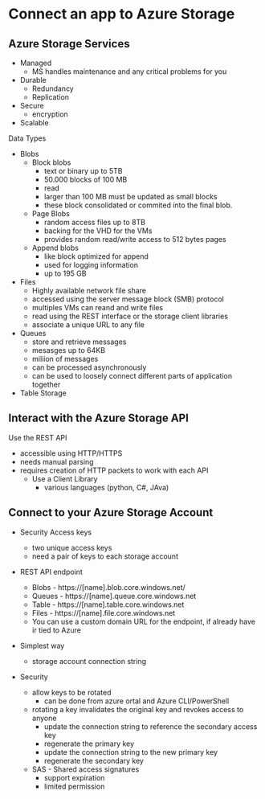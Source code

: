 # Connect an app to Azure Storage

## Azure Storage Services
- Managed
    - MS handles maintenance and any critical problems for you
- Durable
    - Redundancy
    - Replication
- Secure
    - encryption
- Scalable

Data Types
- Blobs
    - Block blobs
        - text or binary up to 5TB
        - 50.000 blocks of 100 MB
        - read
        - larger than 100 MB must be updated as small blocks
        - these block consolidated or commited into the final blob.
    - Page Blobs
        - random access files up to 8TB
        - backing for the VHD for the VMs
        - provides random read/write access to 512 bytes pages
    - Append blobs
        - like block optimized for append
        - used for logging information
        - up to 195 GB
- Files
    - Highly available network file share
    - accessed using the server message block (SMB) protocol
    - multiples VMs can reand and write files
    - read using the REST interface or the storage client libraries
    - associate a unique URL to any file
- Queues
    - store and retrieve messages
    - mesasges up to 64KB
    - miliion of messages
    - can be processed asynchronously
    - can be used to loosely connect different parts of application together
- Table Storage

## Interact with the Azure Storage API

Use the REST API
- accessible using HTTP/HTTPS
- needs manual parsing
- requires creation of HTTP packets to work with each API
    - Use a Client Library
        - various languages (python, C#, JAva)

## Connect to your Azure Storage Account

- Security Access keys
    - two unique access keys
    - need a pair of keys to each storage account

- REST API endpoint
    - Blobs - https://[name].blob.core.windows.net/
    - Queues - https://[name].queue.core.windows.net
    - Table - https://[name].table.core.windows.net
    - Files - https://[name].file.core.windows.net
    - You can use a custom domain URL for the endpoint, if already have ir tied to Azure

- Simplest way
    - storage account connection string

- Security
    - allow keys to be rotated
        - can be done from azure ortal and Azure CLI/PowerShell
    - rotating a key invalidates the original key and revokes access to anyone 
        - update the connection string to reference the secondary access key
        - regenerate the primary key
        - update the connection string to the new primary key
        - regenerate the secondary key
    - SAS - Shared access signatures
        - support expiration
        - limited permission